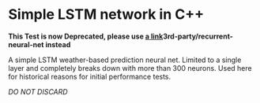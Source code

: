 # Simple LSTM network in C++

**This Test is now Deprecated, please use [a link](https://github.com/phatware/tanf/tree/main/3rd-party/recurrent-neural-net)3rd-party/recurrent-neural-net instead**

A simple LSTM weather-based prediction neural net. Limited to a single layer and 
completely breaks down with more than 300 neurons. Used here for historical reasons
for initial performance tests.

*DO NOT DISCARD*
